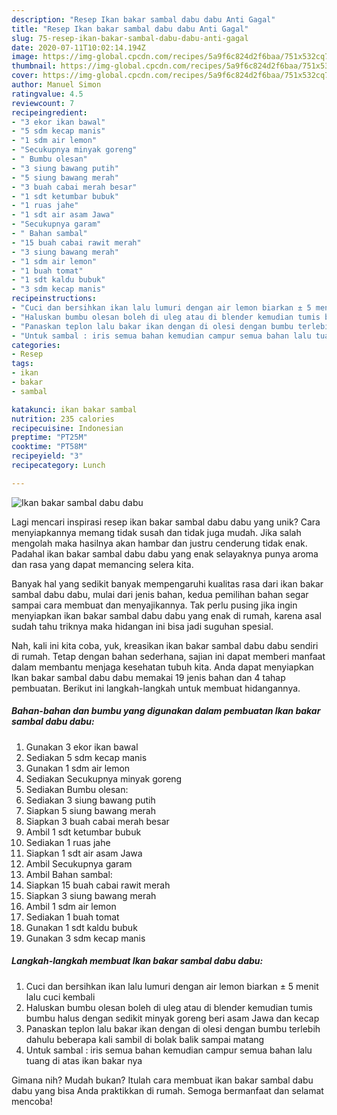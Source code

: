 ```yaml
---
description: "Resep Ikan bakar sambal dabu dabu Anti Gagal"
title: "Resep Ikan bakar sambal dabu dabu Anti Gagal"
slug: 75-resep-ikan-bakar-sambal-dabu-dabu-anti-gagal
date: 2020-07-11T10:02:14.194Z
image: https://img-global.cpcdn.com/recipes/5a9f6c824d2f6baa/751x532cq70/ikan-bakar-sambal-dabu-dabu-foto-resep-utama.jpg
thumbnail: https://img-global.cpcdn.com/recipes/5a9f6c824d2f6baa/751x532cq70/ikan-bakar-sambal-dabu-dabu-foto-resep-utama.jpg
cover: https://img-global.cpcdn.com/recipes/5a9f6c824d2f6baa/751x532cq70/ikan-bakar-sambal-dabu-dabu-foto-resep-utama.jpg
author: Manuel Simon
ratingvalue: 4.5
reviewcount: 7
recipeingredient:
- "3 ekor ikan bawal"
- "5 sdm kecap manis"
- "1 sdm air lemon"
- "Secukupnya minyak goreng"
- " Bumbu olesan"
- "3 siung bawang putih"
- "5 siung bawang merah"
- "3 buah cabai merah besar"
- "1 sdt ketumbar bubuk"
- "1 ruas jahe"
- "1 sdt air asam Jawa"
- "Secukupnya garam"
- " Bahan sambal"
- "15 buah cabai rawit merah"
- "3 siung bawang merah"
- "1 sdm air lemon"
- "1 buah tomat"
- "1 sdt kaldu bubuk"
- "3 sdm kecap manis"
recipeinstructions:
- "Cuci dan bersihkan ikan lalu lumuri dengan air lemon biarkan ± 5 menit lalu cuci kembali"
- "Haluskan bumbu olesan boleh di uleg atau di blender kemudian tumis bumbu halus dengan sedikit minyak goreng beri asam Jawa dan kecap"
- "Panaskan teplon lalu bakar ikan dengan di olesi dengan bumbu terlebih dahulu beberapa kali sambil di bolak balik sampai matang"
- "Untuk sambal : iris semua bahan kemudian campur semua bahan lalu tuang di atas ikan bakar nya"
categories:
- Resep
tags:
- ikan
- bakar
- sambal

katakunci: ikan bakar sambal 
nutrition: 235 calories
recipecuisine: Indonesian
preptime: "PT25M"
cooktime: "PT58M"
recipeyield: "3"
recipecategory: Lunch

---
```



![Ikan bakar sambal dabu dabu](https://img-global.cpcdn.com/recipes/5a9f6c824d2f6baa/751x532cq70/ikan-bakar-sambal-dabu-dabu-foto-resep-utama.jpg)

Lagi mencari inspirasi resep ikan bakar sambal dabu dabu yang unik? Cara menyiapkannya memang tidak susah dan tidak juga mudah. Jika salah mengolah maka hasilnya akan hambar dan justru cenderung tidak enak. Padahal ikan bakar sambal dabu dabu yang enak selayaknya punya aroma dan rasa yang dapat memancing selera kita.



Banyak hal yang sedikit banyak mempengaruhi kualitas rasa dari ikan bakar sambal dabu dabu, mulai dari jenis bahan, kedua pemilihan bahan segar sampai cara membuat dan menyajikannya. Tak perlu pusing jika ingin menyiapkan ikan bakar sambal dabu dabu yang enak di rumah, karena asal sudah tahu triknya maka hidangan ini bisa jadi suguhan spesial.


Nah, kali ini kita coba, yuk, kreasikan ikan bakar sambal dabu dabu sendiri di rumah. Tetap dengan bahan sederhana, sajian ini dapat memberi manfaat dalam membantu menjaga kesehatan tubuh kita. Anda dapat menyiapkan Ikan bakar sambal dabu dabu memakai 19 jenis bahan dan 4 tahap pembuatan. Berikut ini langkah-langkah untuk membuat hidangannya.

<!--inarticleads1-->

##### Bahan-bahan dan bumbu yang digunakan dalam pembuatan Ikan bakar sambal dabu dabu:

1. Gunakan 3 ekor ikan bawal
1. Sediakan 5 sdm kecap manis
1. Gunakan 1 sdm air lemon
1. Sediakan Secukupnya minyak goreng
1. Sediakan  Bumbu olesan:
1. Sediakan 3 siung bawang putih
1. Siapkan 5 siung bawang merah
1. Siapkan 3 buah cabai merah besar
1. Ambil 1 sdt ketumbar bubuk
1. Sediakan 1 ruas jahe
1. Siapkan 1 sdt air asam Jawa
1. Ambil Secukupnya garam
1. Ambil  Bahan sambal:
1. Siapkan 15 buah cabai rawit merah
1. Siapkan 3 siung bawang merah
1. Ambil 1 sdm air lemon
1. Sediakan 1 buah tomat
1. Gunakan 1 sdt kaldu bubuk
1. Gunakan 3 sdm kecap manis




<!--inarticleads2-->

##### Langkah-langkah membuat Ikan bakar sambal dabu dabu:

1. Cuci dan bersihkan ikan lalu lumuri dengan air lemon biarkan ± 5 menit lalu cuci kembali
1. Haluskan bumbu olesan boleh di uleg atau di blender kemudian tumis bumbu halus dengan sedikit minyak goreng beri asam Jawa dan kecap
1. Panaskan teplon lalu bakar ikan dengan di olesi dengan bumbu terlebih dahulu beberapa kali sambil di bolak balik sampai matang
1. Untuk sambal : iris semua bahan kemudian campur semua bahan lalu tuang di atas ikan bakar nya




Gimana nih? Mudah bukan? Itulah cara membuat ikan bakar sambal dabu dabu yang bisa Anda praktikkan di rumah. Semoga bermanfaat dan selamat mencoba!
